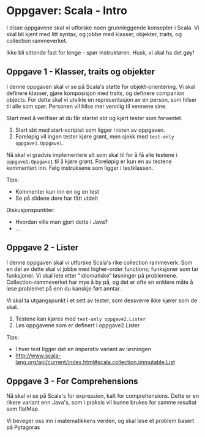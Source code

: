 Oppgaver: Scala - Intro
=====================

I disse oppgavene skal vi utforske noen grunnleggende konsepter i Scala. Vi skal bli kjent med litt syntax, og jobbe med klasser, objekter, traits, og collection rammeverket. 

Ikke bli sittende fast for lenge - spør instruktøren. Husk, vi skal ha det gøy!

Oppgave 1 - Klasser, traits og objekter
-----
I denne oppgaven skal vi se på Scala's støtte for objekt-orientering. Vi skal definere klasser, gjøre komposisjon med traits, og definere companion objects. For dette skal vi utvikle en representasjon av en person, som hilser til alle som spør. Personen vil hilse mer vennlig til vennene sine.

Start med å verifiser at du får startet sbt og kjørt tester som forventet. 

1) Start sbt med start-scriptet som ligger i roten av oppgaven. 
2) Foreløpig vil ingen tester kjøre grønt, men sjekk med `test-only oppgave1.Oppgave1`. 

Nå skal vi gradvis implementere alt som skal til for å få alle testene i `oppgave1.Oppgave1` til å kjøre grønt. Foreløpig er kun en av testene kommentert inn. Følg instruksene som ligger i testklassen.

Tips:

* Kommenter kun inn en og en test 
* Se på slidene dere har fått utdelt

Diskusjonspunkter:

* Hvordan ville man gjort dette i Java?
* ... 

Oppgave 2 - Lister
-----
I denne oppgaven skal vi utforske Scala's rike collection rammeverk. Som en del av dette skal vi jobbe med higher-order functions; funksjoner som tar funksjoner. Vi skal lete etter "idiomatiske" løsninger på problemene. Collection-rammeverket har mye å by på, og det er ofte en enklere måte å løse problemet på enn du kanskje ført anntar.

Vi skal ta utgangspunkt i et sett av tester, som dessverre ikke kjører som de skal. 

1) Testene kan kjøres med `test-only oppgave2.Lister`
2) Løs oppgavene som er definert i oppgave2.Lister

Tips:

* I hver test ligger det en imperativ variant av løsningen
* http://www.scala-lang.org/api/current/index.html#scala.collection.immutable.List

Oppgave 3 - For Comprehensions
-----
Nå skal vi se på Scala's for expression, kalt for comprehensions. Dette er en rikere variant enn Java's, som i praksis vil kunne brukes for samme resultat som flatMap.

Vi beveger oss inn i matematikkens verden, og skal løse et problem basert på Pytagoras 
